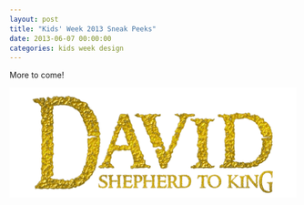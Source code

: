 ```yaml
---
layout: post
title: "Kids' Week 2013 Sneak Peeks"
date: 2013-06-07 00:00:00
categories: kids week design
---
```

More to come!

![David - Shepherd to King](/img/david.png)
	
